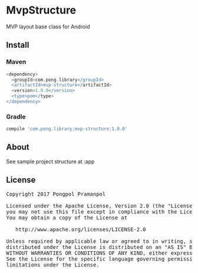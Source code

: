 # MvpStructure
MVP layout base class for Android

## Install
### Maven
```groovy
<dependency>
  <groupId>com.pong.library</groupId>
  <artifactId>mvp-structure</artifactId>
  <version>1.0.0</version>
  <type>pom</type>
</dependency>
```
### Gradle
```groovy
compile 'com.pong.library:mvp-structure:1.0.0'
```
## About
See sample project structure at :app

## License
<pre>
Copyright 2017 Pongpol Pramanpol

Licensed under the Apache License, Version 2.0 (the "License");
you may not use this file except in compliance with the License.
You may obtain a copy of the License at

   http://www.apache.org/licenses/LICENSE-2.0

Unless required by applicable law or agreed to in writing, software
distributed under the License is distributed on an "AS IS" BASIS,
WITHOUT WARRANTIES OR CONDITIONS OF ANY KIND, either express or implied.
See the License for the specific language governing permissions and
limitations under the License.
</pre>
